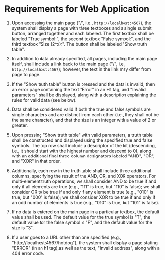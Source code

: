 # Requirements for Web Application

1. Upon accessing the main page ("/", i.e., `http://localhost:4567`), the system shall display a page with three textboxes and a single submit button, arranged together and each labeled.  The first textbox shall be labeled "True symbol:", the second textbox "False symbol:", and the third textbox "Size (2^x):".  The button shall be labeled "Show truth table".

2. In addition to data already specified, all pages, including the main page itself, shall include a link back to the main page ("/", i.e., `http://localhost:4567`); however, the text in the link may differ from page to page.

3. If the "Show truth table" button is pressed and the data is invalid, then an error page containing the text "Error" in an H1 tag, and "Invalid parameters" shall be displayed, along with a description explaining the rules for valid data (see below).

4. Data shall be considered valid if both the true and false symbols are single characters and are distinct from each other (i.e., they shall not be the same character), and that the size is an integer with a value of 2 or greater.

5. Upon pressing "Show truth table" with valid parameters, a truth table shall be constructed and displayed using the specified true and false symbols.  The top row shall include a descriptor of the bit (descending, i.e., it should start with the highest number and descend to 0), along with an additional final three column designators labeled "AND", "OR", and "XOR" in that order.

6. Additionally, each row in the truth table shall include three additional columns, specifying the result of the AND, OR, and XOR operators.  For multi-element truth operations, we shall consider AND to be true if and only if all elements are true (e.g., "111" is true, but "110" is false); we shall consider OR to be true if and only if any element is true (e.g., "010" is true, but "000" is false); we shall consider XOR to be true if and only if an odd number of elements is true (e.g., "010" is true, but "101" is false).

7. If no data is entered on the main page in a particular textbox, the default value shall be used.  The default value for the true symbol is "T", the default value for the false symbol is "F", and the default value for the size is "3".

8. If a user goes to a URL other than one specified (e.g., "http://localhost:4567/hotdog"), the system shall display a page stating "ERROR" (in an h1 tag),as well as the text, "Invalid address", along with a 404 error code.
